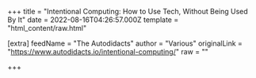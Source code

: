 
+++
title = "Intentional Computing:  How to Use Tech, Without Being Used By It"
date = 2022-08-16T04:26:57.000Z
template = "html_content/raw.html"

[extra]
feedName = "The Autodidacts"
author = "Various"
originalLink = "https://www.autodidacts.io/intentional-computing/"
raw = ""

+++

